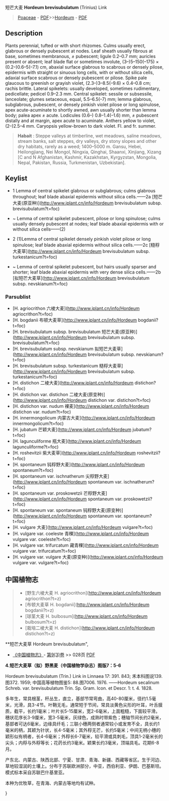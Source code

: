 短芒大麦 **Hordeum brevisubulatum** (Trinius) Link

> [Poaceae](http://www.iplant.cn/info/Poaceae?t=foc) - [PDF](http://www.iplant.cn/foc/pdf/Poaceae.pdf)>>[Hordeum](http://www.iplant.cn/info/Hordeum?t=foc) - [PDF](http://www.iplant.cn/foc/pdf/Hordeum.pdf)

## Description

Plants perennial, tufted or with short rhizomes. Culms usually erect, glabrous or densely pubescent at nodes. Leaf sheath usually fibrous at base, sometimes membranous, *±* pubescent; ligule 0.2–0.7 mm; auricles present or absent; leaf blade flat or sometimes involute, (3–)5–150(–175) × (0.2–)0.6–5(–7.1) cm, abaxial surface glabrous to scabrous or densely pilose, epidermis with straight or sinuous long cells, with or without silica cells, adaxial surface scabrous or densely pubescent or pilose. Spike pale glaucous to greenish or grayish violet, (2.3–)3–8.5(–9.6) × 0.4–0.8 cm; rachis brittle. Lateral spikelets: usually developed, sometimes rudimentary, pedicellate; pedicel 0.9–2.3 mm. Central spikelet: sessile or subsessile, lanceolate; glumes setaceous, equal, 5.5–6.5(–7) mm; lemma glabrous, subglabrous, pubescent, or densely pinkish violet pilose or long spinulose, apex acute-acuminate to shortly awned, awn usually shorter than lemma body; palea apex *±* acute. Lodicules (0.6–) 0.8–1.4(–1.6) mm, *±* pubescent distally and at margin, apex acute to acuminate. Anthers yellow to violet, (2–)2.5–4 mm. Caryopsis yellow-brown to dark violet. Fl. and fr. summer.


> **Habait** : 
> Steppe valleys at timberline, wet meadows, saline meadows, stream banks, salt steppes, dry valleys, dry stony slopes and other dry habitats, rarely as a weed; 1400–5000 m. Gansu, Hebei, Heilongjiang, Nei Mongol, Ningxia, Qinghai, Shaanxi, Xinjiang, Xizang [C and N Afghanistan, Kashmir, Kazakhstan, Kyrgyzstan, Mongolia, Nepal, Pakistan, Russia, Turkmenistan, Uzbekistan].


## Keylist

* 1 Lemma of central spikelet glabrous or subglabrous; culms glabrous throughout; leaf blade abaxial epidermis without silica cells.——2a  [短芒大麦(原亚种)](http://www.iplant.cn/info/Hordeum brevisubulatum subsp. brevisubulatum?t=foc)
* ~ Lemma of central spikelet pubescent, pilose or long spinulose; culms usually densely pubescent at nodes; leaf blade abaxial epidermis with or without silica cells——(2)

* 2 (1)Lemma of central spikelet densely pinkish violet pilose or long spinulose; leaf blade abaxial epidermis without silica cells.——2c  [糙稃大麦草](http://www.iplant.cn/info/Hordeum brevisubulatum subsp. turkestanicum?t=foc)
* ~ Lemma of central spikelet pubescent, but hairs usually sparser and shorter; leaf blade abaxial epidermis with very dense silica cells.——2b  [拟短芒大麦草](http://www.iplant.cn/info/Hordeum brevisubulatum subsp. nevskianum?t=foc)

### Parsublist

* [H.  agriocrithon  六棱大麦](http://www.iplant.cn/info/Hordeum agriocrithon?t=foc)
* [H.  bogdanii  布顿大麦草](http://www.iplant.cn/info/Hordeum bogdanii?t=foc)
* [H.  brevisubulatum subsp. brevisubulatum  短芒大麦(原亚种)](http://www.iplant.cn/info/Hordeum brevisubulatum subsp. brevisubulatum?t=foc)
* [H.  brevisubulatum subsp. nevskianum  拟短芒大麦草](http://www.iplant.cn/info/Hordeum brevisubulatum subsp. nevskianum?t=foc)
* [H.  brevisubulatum subsp. turkestanicum  糙稃大麦草](http://www.iplant.cn/info/Hordeum brevisubulatum subsp. turkestanicum?t=foc)
* [H.  distichon  二棱大麦](http://www.iplant.cn/info/Hordeum distichon?t=foc)
* [H.  distichon var. distichon  二棱大麦(原变种)](http://www.iplant.cn/info/Hordeum distichon var. distichon?t=foc)
* [H.  distichon var. nudum  裸麦](http://www.iplant.cn/info/Hordeum distichon var. nudum?t=foc)
* [H.  innermongolicum  内蒙古大麦](http://www.iplant.cn/info/Hordeum innermongolicum?t=foc)
* [H.  jubatum  芒颖大麦](http://www.iplant.cn/info/Hordeum jubatum?t=foc)
* [H.  lagunculiforme  瓶大麦](http://www.iplant.cn/info/Hordeum lagunculiforme?t=foc)
* [H.  roshevitzii  紫大麦草](http://www.iplant.cn/info/Hordeum roshevitzii?t=foc)
* [H.  spontaneum  钝稃野大麦](http://www.iplant.cn/info/Hordeum spontaneum?t=foc)
* [H.  spontaneum var. ischnatherum  尖稃野大麦](http://www.iplant.cn/info/Hordeum spontaneum var. ischnatherum?t=foc)
* [H.  spontaneum var. proskowetzii  芒稃野大麦](http://www.iplant.cn/info/Hordeum spontaneum var. proskowetzii?t=foc)
* [H.  spontaneum var. spontaneum  钝稃野大麦(原变种)](http://www.iplant.cn/info/Hordeum spontaneum var. spontaneum?t=foc)
* [H.  vulgare  大麦](http://www.iplant.cn/info/Hordeum vulgare?t=foc)
* [H.  vulgare var. coeleste  青稞](http://www.iplant.cn/info/Hordeum vulgare var. coeleste?t=foc)
* [H.  vulgare var. trifurcatum  藏青稞](http://www.iplant.cn/info/Hordeum vulgare var. trifurcatum?t=foc)
* [H.  vulgare var. vulgare  大麦(原变种)](http://www.iplant.cn/info/Hordeum vulgare var. vulgare?t=foc)


## 中国植物志

> * [野生六棱大麦  H.  agriocrithon](http://www.iplant.cn/info/Hordeum agriocrithon?t=z)
> * [布顿大麦草  H.  bogdanii](http://www.iplant.cn/info/Hordeum bogdanii?t=z)
> * [球茎大麦  H.  bulbosum](http://www.iplant.cn/info/Hordeum bulbosum?t=z)
> * [栽培二棱大麦  H.  distichon](http://www.iplant.cn/info/Hordeum distichon?t=z)


**短芒大麦草 Hordeum brevisubulatum",

* [《中国植物志》](http://www.iplant.cn/frps)- [第9(3)卷](http://www.iplant.cn/frps/vol/9(3)) >> 028页 [PDF](http://www.iplant.cn/frps/pdf/9(3)/028b.pdf)


**4.短芒大麦草（拟）野黑麦（中国植物学杂志）图版7：5-6**

Hordeum brevisubulatum (Trin.) Link in Linnaea 17: 391. 843; 禾本科图说139.图372. 1959; 中国高等植物图鉴5: 88.图7006. 1976. ——Hordeum secalinum Schreb. var. brevisubulatum Trin. Sp. Gram. Icon. et Descr. 1: t. 4. 1828.

多年生，常具根茎，秆丛生，直立，基部节常弯曲，高40-80厘米，径约1.5毫米，光滑，具3-4节。叶鞘无毛，通常短于节间，常具淡黄色尖形的叶耳，叶舌膜质，截平，长约1毫米；叶片长5-15厘米，宽2-6毫米，上面粗糙，下面较平滑。穗状花序长3-9厘米，宽3-5毫米，灰绿色，成熟时带紫色；穗轴节间长约2毫米，基部者可达6毫米，边缘具纤毛；三联小穗两侧者通常较小或发育不全，具长约1毫米的柄，其颖为针状，长4-5毫米；其外稃无芒，长约5毫米；中间无柄小穗的颖形似有柄者，长4-6毫米；外稃长6-7毫米，较平滑或具刺毛，顶具1-2毫米长的尖头；内稃与外稃等长；花药长约3毫米。颖果长约3毫米，顶端具毛。花期6-8月。

产东北、内蒙古、陕西北部、宁夏、甘肃、青海、新疆、西藏等省区。生于河边、草地较湿润的土壤上。分布于苏联欧洲部分，中亚，西伯利亚、伊朗、巴基斯坦。模式标本采自苏联巴什基里亚。

本种为优牧草，在青海、内蒙古等地均有试种。

}